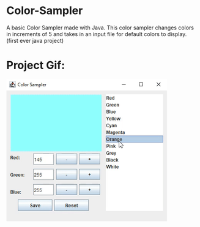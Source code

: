 # Color-Sampler
A basic Color Sampler made with Java. This color sampler changes colors in increments of 5 and takes in an input file for default colors to display.
(first ever java project)

# Project Gif:
![Color_sampler_GIF](https://github.com/lilipach/Color-Sampler/blob/master/color_sampler_viz.gif)
